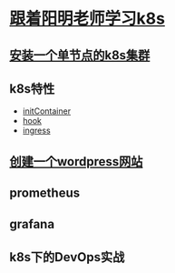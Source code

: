 # [跟着阳明老师学习k8s](https://www.qikqiak.com/k8s-book/)
## [安装一个单节点的k8s集群](Install-Single-Cluster.md)
## k8s特性
- [initContainer](initContainer/init-demo.yaml)
- [hook](hook/postStart.yaml)
- [ingress](ingress)
## [创建一个wordpress网站](wordpress)
## prometheus
## grafana
## k8s下的DevOps实战